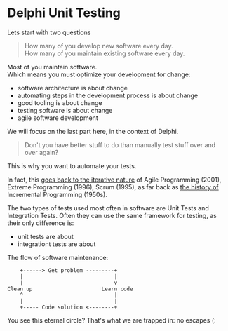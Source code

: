 # Delphi Unit Testing

Lets start with two questions

> How many of you develop new software every day.  
> How many of you maintain existing software every day.

Most of you maintain software.  
Which means you must optimize your development for change:

- software architecture is about change
- automating steps in the development process is about change
- good tooling is about change
- testing software is about change
- agile software development

We will focus on the last part here, in the context of Delphi.

> Don't you have better stuff to do than manually test stuff over and over again?

This is why you want to automate your tests.

In fact, this [goes back to the iterative nature](http://en.wikipedia.org/wiki/Agile_software_development#Overview) of Agile Programming (2001), Extreme Programming (1996), Scrum (1995), as far back as [the history of](http://en.wikipedia.org/wiki/Agile_software_development#History) Incremental Programming (1950s). 

The two types of tests used most often in software are Unit Tests and Integration Tests. Often they can use the same framework for testing, as their only difference is:

- unit tests are about 
- integrationt tests are about 

The flow of software maintenance:


        +------> Get problem ---------+
        |                             |
        |                             v
    Clean up                      Learn code
        ^                             |
        |                             |
        +----- Code solution <--------+

You see this eternal circle? That's what we are trapped in: no escapes (:

